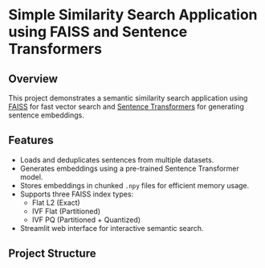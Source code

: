 # Simple Similarity Search Application using FAISS and Sentence Transformers

## Overview

This project demonstrates a semantic similarity search application using [FAISS](https://github.com/facebookresearch/faiss) for fast vector search and [Sentence Transformers](https://www.sbert.net/) for generating sentence embeddings.

## Features

- Loads and deduplicates sentences from multiple datasets.
- Generates embeddings using a pre-trained Sentence Transformer model.
- Stores embeddings in chunked `.npy` files for efficient memory usage.
- Supports three FAISS index types:
  - Flat L2 (Exact)
  - IVF Flat (Partitioned)
  - IVF PQ (Partitioned + Quantized)
- Streamlit web interface for interactive semantic search.

## Project Structure


